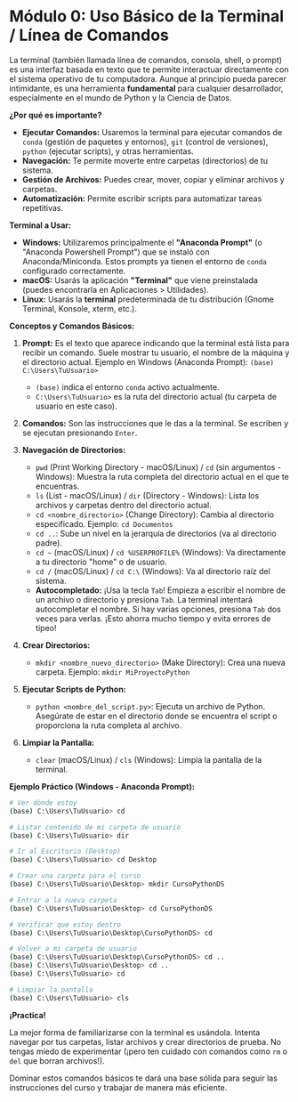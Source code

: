 # Módulo 0: Uso Básico de la Terminal / Línea de Comandos

La terminal (también llamada línea de comandos, consola, shell, o prompt) es una interfaz basada en texto que te permite interactuar directamente con el sistema operativo de tu computadora. Aunque al principio pueda parecer intimidante, es una herramienta **fundamental** para cualquier desarrollador, especialmente en el mundo de Python y la Ciencia de Datos.

**¿Por qué es importante?**

*   **Ejecutar Comandos:** Usaremos la terminal para ejecutar comandos de `conda` (gestión de paquetes y entornos), `git` (control de versiones), `python` (ejecutar scripts), y otras herramientas.
*   **Navegación:** Te permite moverte entre carpetas (directorios) de tu sistema.
*   **Gestión de Archivos:** Puedes crear, mover, copiar y eliminar archivos y carpetas.
*   **Automatización:** Permite escribir scripts para automatizar tareas repetitivas.

**Terminal a Usar:**

*   **Windows:** Utilizaremos principalmente el **"Anaconda Prompt"** (o "Anaconda Powershell Prompt") que se instaló con Anaconda/Miniconda. Estos prompts ya tienen el entorno de `conda` configurado correctamente.
*   **macOS:** Usarás la aplicación **"Terminal"** que viene preinstalada (puedes encontrarla en Aplicaciones > Utilidades).
*   **Linux:** Usarás la **terminal** predeterminada de tu distribución (Gnome Terminal, Konsole, xterm, etc.).

**Conceptos y Comandos Básicos:**

1.  **Prompt:** Es el texto que aparece indicando que la terminal está lista para recibir un comando. Suele mostrar tu usuario, el nombre de la máquina y el directorio actual. Ejemplo en Windows (Anaconda Prompt): `(base) C:\Users\TuUsuario>`
    *   `(base)` indica el entorno `conda` activo actualmente.
    *   `C:\Users\TuUsuario>` es la ruta del directorio actual (tu carpeta de usuario en este caso).

2.  **Comandos:** Son las instrucciones que le das a la terminal. Se escriben y se ejecutan presionando `Enter`.

3.  **Navegación de Directorios:**
    *   `pwd` (Print Working Directory - macOS/Linux) / `cd` (sin argumentos - Windows): Muestra la ruta completa del directorio actual en el que te encuentras.
    *   `ls` (List - macOS/Linux) / `dir` (Directory - Windows): Lista los archivos y carpetas dentro del directorio actual.
    *   `cd <nombre_directorio>` (Change Directory): Cambia al directorio especificado. Ejemplo: `cd Documentos`
    *   `cd ..`: Sube un nivel en la jerarquía de directorios (va al directorio padre).
    *   `cd ~` (macOS/Linux) / `cd %USERPROFILE%` (Windows): Va directamente a tu directorio "home" o de usuario.
    *   `cd /` (macOS/Linux) / `cd C:\` (Windows): Va al directorio raíz del sistema.
    *   **Autocompletado:** ¡Usa la tecla `Tab`! Empieza a escribir el nombre de un archivo o directorio y presiona `Tab`. La terminal intentará autocompletar el nombre. Si hay varias opciones, presiona `Tab` dos veces para verlas. ¡Esto ahorra mucho tiempo y evita errores de tipeo!

4.  **Crear Directorios:**
    *   `mkdir <nombre_nuevo_directorio>` (Make Directory): Crea una nueva carpeta. Ejemplo: `mkdir MiProyectoPython`

5.  **Ejecutar Scripts de Python:**
    *   `python <nombre_del_script.py>`: Ejecuta un archivo de Python. Asegúrate de estar en el directorio donde se encuentra el script o proporciona la ruta completa al archivo.

6.  **Limpiar la Pantalla:**
    *   `clear` (macOS/Linux) / `cls` (Windows): Limpia la pantalla de la terminal.

**Ejemplo Práctico (Windows - Anaconda Prompt):**

```bash
# Ver dónde estoy
(base) C:\Users\TuUsuario> cd

# Listar contenido de mi carpeta de usuario
(base) C:\Users\TuUsuario> dir

# Ir al Escritorio (Desktop)
(base) C:\Users\TuUsuario> cd Desktop

# Crear una carpeta para el curso
(base) C:\Users\TuUsuario\Desktop> mkdir CursoPythonDS

# Entrar a la nueva carpeta
(base) C:\Users\TuUsuario\Desktop> cd CursoPythonDS

# Verificar que estoy dentro
(base) C:\Users\TuUsuario\Desktop\CursoPythonDS> cd

# Volver a mi carpeta de usuario
(base) C:\Users\TuUsuario\Desktop\CursoPythonDS> cd ..
(base) C:\Users\TuUsuario\Desktop> cd ..
(base) C:\Users\TuUsuario> cd

# Limpiar la pantalla
(base) C:\Users\TuUsuario> cls
```

**¡Practica!**

La mejor forma de familiarizarse con la terminal es usándola. Intenta navegar por tus carpetas, listar archivos y crear directorios de prueba. No tengas miedo de experimentar (¡pero ten cuidado con comandos como `rm` o `del` que borran archivos!).

Dominar estos comandos básicos te dará una base sólida para seguir las instrucciones del curso y trabajar de manera más eficiente.
